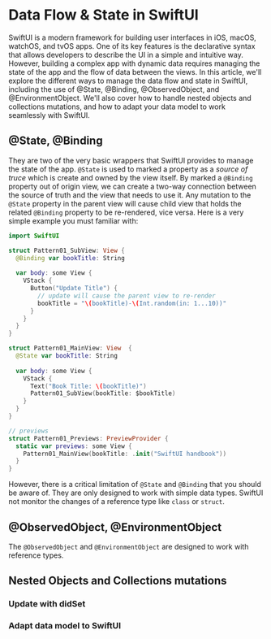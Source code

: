 # Data Flow & State in SwiftUI
SwiftUI is a modern framework for building user interfaces in iOS, macOS, watchOS, and tvOS apps. One of its key features is the declarative syntax that allows developers to describe the UI in a simple and intuitive way. However, building a complex app with dynamic data requires managing the state of the app and the flow of data between the views. In this article, we'll explore the different ways to manage the data flow and state in SwiftUI, including the use of @State, @Binding, @ObservedObject, and @EnvironmentObject. We'll also cover how to handle nested objects and collections mutations, and how to adapt your data model to work seamlessly with SwiftUI.

## @State, @Binding
They are two of the very basic wrappers that SwiftUI provides to manage the state of the app. `@State` is used to marked a property as a *source of truce* which is create and owned by the view itself. By marked a `@Binding` property out of origin view, we can create a two-way connection between the source of truth and the view that needs to use it. Any mutation to the `@State` property in the parent view will cause child view that holds the related `@Binding` property to be re-rendered, vice versa. Here is a very simple example you must familiar with:

```swift
import SwiftUI

struct Pattern01_SubView: View {
  @Binding var bookTitle: String
  
  var body: some View {
    VStack {
      Button("Update Title") {
        // update will cause the parent view to re-render
        bookTitle = "\(bookTitle)-\(Int.random(in: 1...10))"
      }
    }
  }
}

struct Pattern01_MainView: View  {
  @State var bookTitle: String
  
  var body: some View {
    VStack {
      Text("Book Title: \(bookTitle)")
      Pattern01_SubView(bookTitle: $bookTitle)
    }
  }
}

// previews
struct Pattern01_Previews: PreviewProvider {
  static var previews: some View {
    Pattern01_MainView(bookTitle: .init("SwiftUI handbook"))
  }
}
```

However, there is a critical limitation of `@State` and `@Binding` that you should be aware of. They are only designed to work with simple data types. SwiftUI not monitor the changes of a reference type like `class` or `struct`.

## @ObservedObject, @EnvironmentObject
The `@ObservedObject` and `@EnvironmentObject` are designed to work with reference types.

## Nested Objects and Collections mutations

### Update with didSet

### Adapt data model to SwiftUI